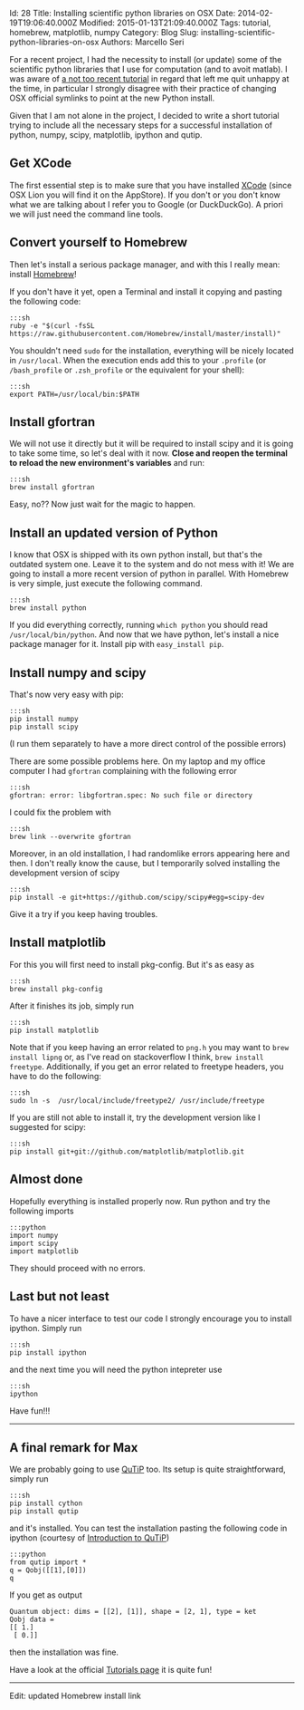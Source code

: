 Id: 28
Title: Installing scientific python libraries on OSX
Date: 2014-02-19T19:06:40.000Z
Modified: 2015-01-13T21:09:40.000Z
Tags: tutorial, homebrew, matplotlib, numpy
Category: Blog
Slug: installing-scientific-python-libraries-on-osx
Authors: Marcello Seri

For a recent project, I had the necessity to install (or update) some of the scientific python libraries that I use for computation (and to avoit matlab). I was  aware of [a not too recent tutorial](http://www.thisisthegreenroom.com/2011/installing-python-numpy-scipy-matplotlib-and-ipython-on-lion/) in regard that left me quit unhappy at the time, in particular I strongly disagree with their practice of changing OSX official symlinks to point at the new Python install. 

Given that I am not alone in the project, I decided to write a short tutorial trying to include all the necessary steps for a successful installation of python, numpy, scipy, matplotlib, ipython and qutip.

## Get XCode
The first essential step is to make sure that you have installed [XCode](https://developer.apple.com/xcode/) (since OSX Lion you will find it on the AppStore). If you don't or you don't know what we are talking about I refer you to Google (or DuckDuckGo). A priori we will just need the command line tools.

## Convert yourself to Homebrew
Then let's install a serious package manager, and with this I really mean: install [Homebrew](http://brew.sh)!

If you don't have it yet, open a Terminal and install it copying and pasting the following code:

    :::sh
    ruby -e "$(curl -fsSL https://raw.githubusercontent.com/Homebrew/install/master/install)"

You shouldn't need  `sudo` for the installation, everything will be nicely located in `/usr/local`. When the execution ends add this to your `.profile` (or `/bash_profile` or `.zsh_profile` or the equivalent for your shell):

    :::sh
    export PATH=/usr/local/bin:$PATH

## Install gfortran
We will not use it directly but it will be required to install scipy and it is going to take some time, so let's deal with it now. **Close and reopen the terminal to reload the new environment's variables** and run:

    :::sh
    brew install gfortran

Easy, no?? Now just wait for the magic to happen.

## Install an updated version of Python
I know that OSX is shipped with its own python install, but that's the outdated system one. Leave it to the system and do not mess with it! We are going to install a more recent version of python in parallel. With Homebrew is  very simple, just execute the following command.

    :::sh
    brew install python

If you did everything correctly, running `which python` you should read `/usr/local/bin/python`. And now that we have python, let's install a nice package manager for it. Install pip with `easy_install pip`.

## Install numpy and scipy
That's now very easy with pip:

    :::sh
    pip install numpy
    pip install scipy

(I run them separately to have a more direct control of the possible errors)

There are some possible problems here. On my laptop and my office computer I had `gfortran` complaining with the following error

    :::sh
    gfortran: error: libgfortran.spec: No such file or directory 

I could fix the problem with

    :::sh
    brew link --overwrite gfortran 

Moreover, in an old installation, I had randomlike errors appearing here and then. I don't really know the cause, but I temporarily solved installing the development version of scipy

    :::sh
    pip install -e git+https://github.com/scipy/scipy#egg=scipy-dev

Give it a try if you keep having troubles.

## Install matplotlib
For this you will first need to install pkg-config. But it's as easy as

    :::sh
    brew install pkg-config

After it finishes its job, simply run

    :::sh
    pip install matplotlib

Note that if you keep having an error related to `png.h` you may want to `brew install lipng` or, as I've read on stackoverflow I think, `brew install freetype`. Additionally, if you get an error related to freetype headers, you have to do the following:

    :::sh
    sudo ln -s  /usr/local/include/freetype2/ /usr/include/freetype

If you are still not able to install it, try the development version like I suggested for scipy:

    :::sh
    pip install git+git://github.com/matplotlib/matplotlib.git

## Almost done
Hopefully everything is installed properly now. Run python and try the following imports

    :::python
    import numpy
    import scipy
    import matplotlib

They should proceed with no errors.

## Last but not least
To have a nicer interface to test our code I strongly encourage you to install ipython. Simply run 

    :::sh
    pip install ipython

and the next time you will need the python intepreter use

    :::sh
    ipython

Have fun!!!

- - - - - -

## A final remark for Max
We are probably going to use [QuTiP](http://qutip.org) too. Its setup is quite straightforward, simply run

    :::sh
    pip install cython
    pip install qutip

and it's installed. You can test the installation pasting the following code in ipython (courtesy of [Introduction to QuTiP](http://nbviewer.ipython.org/github/jrjohansson/qutip-lectures/blob/master/Lecture-0-Introduction-to-QuTiP.ipynb))

    :::python
    from qutip import *
    q = Qobj([[1],[0]])
    q

If you get as output 

    Quantum object: dims = [[2], [1]], shape = [2, 1], type = ket
    Qobj data =
    [[ 1.]
     [ 0.]]

then the installation was fine.

Have a look at the official [Tutorials page](http://qutip.org/tutorials.html) it is quite fun!

- - - - - -
Edit: updated Homebrew install link